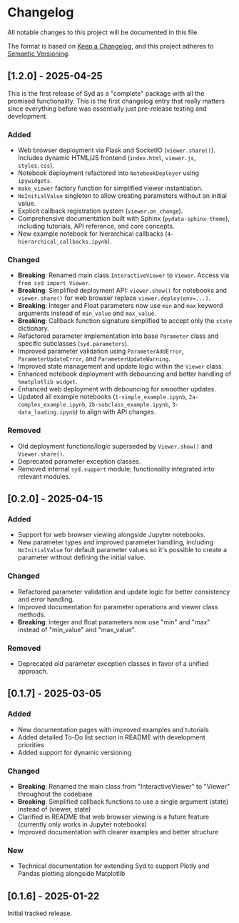 # Changelog

All notable changes to this project will be documented in this file.

The format is based on [Keep a Changelog](https://keepachangelog.com/en/1.0.0/),
and this project adheres to [Semantic Versioning](https://semver.org/spec/v2.0.0.html).

## [1.2.0] - 2025-04-25

This is the first release of Syd as a "complete" package with all the promised functionality. This is the first changelog entry that
really matters since everything before was essentially just pre-release testing and development. 

### Added
- Web browser deployment via Flask and SocketIO (`viewer.share()`). Includes dynamic HTML/JS frontend (`index.html`, `viewer.js`, `styles.css`).
- Notebook deployment refactored into `NotebookDeployer` using `ipywidgets`.
- `make_viewer` factory function for simplified viewer instantiation.
- `NoInitialValue` singleton to allow creating parameters without an initial value.
- Explicit callback registration system (`viewer.on_change`).
- Comprehensive documentation built with Sphinx (`pydata-sphinx-theme`), including tutorials, API reference, and core concepts.
- New example notebook for hierarchical callbacks (`4-hierarchical_callbacks.ipynb`).

### Changed
- **Breaking**: Renamed main class `InteractiveViewer` to `Viewer`. Access via `from syd import Viewer`.
- **Breaking**: Simplified deployment API: `viewer.show()` for notebooks and `viewer.share()` for web browser replace `viewer.deploy(env=...)`.
- **Breaking**: Integer and Float parameters now use `min` and `max` keyword arguments instead of `min_value` and `max_value`.
- **Breaking**: Callback function signature simplified to accept only the `state` dictionary.
- Refactored parameter implementation into base `Parameter` class and specific subclasses (`syd.parameters`).
- Improved parameter validation using `ParameterAddError`, `ParameterUpdateError`, and `ParameterUpdateWarning`.
- Improved state management and update logic within the `Viewer` class.
- Enhanced notebook deployment with debouncing and better handling of `%matplotlib widget`.
- Enhanced web deployment with debouncing for smoother updates.
- Updated all example notebooks (`1-simple_example.ipynb`, `2a-complex_example.ipynb`, `2b-subclass_example.ipynb`, `3-data_loading.ipynb`) to align with API changes.

### Removed
- Old deployment functions/logic superseded by `Viewer.show()` and `Viewer.share()`.
- Deprecated parameter exception classes.
- Removed internal `syd.support` module; functionality integrated into relevant modules.

## [0.2.0] - 2025-04-15

### Added
- Support for web browser viewing alongside Jupyter notebooks.
- New parameter types and improved parameter handling, including `NoInitialValue` for default parameter values so it's possible to create a parameter without defining the initial value.

### Changed
- Refactored parameter validation and update logic for better consistency and error handling.
- Improved documentation for parameter operations and viewer class methods.
- **Breaking**: integer and float parameters now use "min" and "max" instead of "min_value" and "max_value".

### Removed
- Deprecated old parameter exception classes in favor of a unified approach.

## [0.1.7] - 2025-03-05

### Added
- New documentation pages with improved examples and tutorials
- Added detailed To-Do list section in README with development priorities
- Added support for dynamic versioning

### Changed
- **Breaking**: Renamed the main class from "InteractiveViewer" to "Viewer" throughout the codebase
- **Breaking**: Simplified callback functions to use a single argument (state) instead of (viewer, state)
- Clarified in README that web browser viewing is a future feature (currently only works in Jupyter notebooks)
- Improved documentation with clearer examples and better structure

### New
- Technical documentation for extending Syd to support Plotly and Pandas plotting alongside Matplotlib

## [0.1.6] - 2025-01-22

Initial tracked release. 